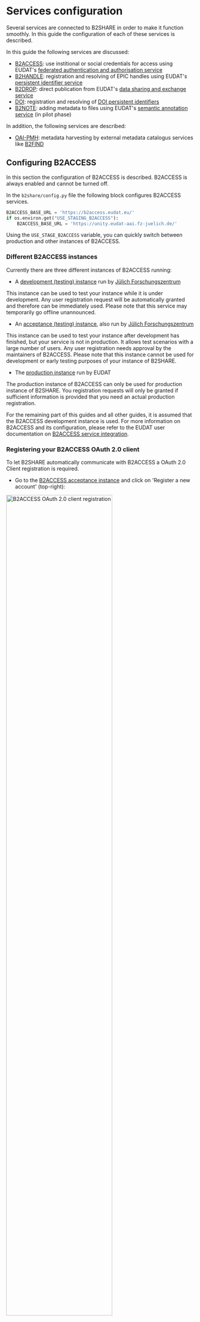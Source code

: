 # Services configuration
Several services are connected to B2SHARE in order to make it function smoothly. In this guide the configuration of each of these services is described.

In this guide the following services are discussed:
- [B2ACCESS](#configuring+b2access): use institional or social credentials for access using EUDAT's [federated authentication and authorisation service](https://b2access.eudat.eu)
- [B2HANDLE](#configuring+b2handle): registration and resolving of EPIC handles using EUDAT's [persistent identifier service](https://www.eudat.eu/services/userdoc/b2handle)
- [B2DROP](#configuring+b2drop): direct publication from EUDAT's [data sharing and exchange service](https://b2drop.eudat.eu)
- [DOI](#configuring+digital+object+identifier+doi+service): registration and resolving of [DOI persistent identifiers](http://www.doi.org)
- [B2NOTE](#configuring+b2note): adding metadata to files using EUDAT's [semantic annotation service](https://b2note.bsc.es) (in pilot phase)

In addition, the following services are described:
- [OAI-PMH](#configuring+oai-pmh): metadata harvesting by external metadata catalogus services like [B2FIND](http://b2find.eudat.eu)

## Configuring B2ACCESS
In this section the configuration of B2ACCESS is described. B2ACCESS is always enabled and cannot be turned off.

In the `b2share/config.py` file the following block configures B2ACCESS services.

```python
B2ACCESS_BASE_URL = 'https://b2access.eudat.eu/'
if os.environ.get("USE_STAGING_B2ACCESS"):
	B2ACCESS_BASE_URL = 'https://unity.eudat-aai.fz-juelich.de/'
```

Using the `USE_STAGE_B2ACCESS` variable, you can quickly switch between production and other instances of B2ACCESS.

### Different B2ACCESS instances
Currently there are three different instances of B2ACCESS running:

- A [development (testing) instance](https://unity.eudat-aai.fz-juelich.de:8443/home/home) run by [Jülich Forschungszentrum](http://www.fz-juelich.de)

This instance can be used to test your instance while it is under development. Any user registration request will be automatically granted and therefore can be immediately used. Please note that this service may temporarily go offline unannounced.

- An [acceptance (testing) instance](https://b2access-integration.fz-juelich.de/home/home), also run by [Jülich Forschungszentrum](http://www.fz-juelich.de)

This instance can be used to test your instance after development has finished, but your service is not in production. It allows test scenarios with a large number of users. Any user registration needs approval by the maintainers of B2ACCESS. Please note that this instance cannot be used for development or early testing purposes of your instance of B2SHARE.

- The [production instance](https://b2access.eudat.eu/home/home) run by EUDAT

The production instance of B2ACCESS can only be used for production instance of B2SHARE. You registration requests will only be granted if sufficient information is provided that you need an actual production registration.

For the remaining part of this guides and all other guides, it is assumed that the B2ACCESS development instance is used. For more information on B2ACCESS and its configuration, please refer to the EUDAT user documentation on [B2ACCESS service integration](https://eudat.eu/services/userdoc/b2access-service-integration).

### Registering your B2ACCESS OAuth 2.0 client
To let B2SHARE automatically communicate with B2ACCESS a OAuth 2.0 Client registration is required.

- Go to the [B2ACCESS acceptance instance](https://unity.eudat-aai.fz-juelich.de:8443/home/home) and click on 'Register a new account' (top-right):

<img width="75%" src="img/B2ACCESS-client-registration.png" alt="B2ACCESS OAuth 2.0 client registration" text="B2ACCESS OAuth 2.0 client registration">

- Click 'OAuth 2.0 Client Registration Form' and fill in a user name, passwords, security question answers and your email address:
 - Carefully remember your username and password, as this will be needed later on (see [below](#set-environment-variables))

<img width="75%" src="img/B2ACCESS-oauth-form.png" alt="B2ACCESS OAuth 2.0 registration form" text="B2ACCESS OAuth 2.0 registration form">

- Take special care for the OAuth client return URL. This needs to be your fully qualified domain name (FQDN) plus the API endpoint for B2ACCESS in the B2SHARE service, e.g.:

```
https://my-domain.com/api/oauth/authorized/b2access/
```

This value can always be changed later by logging in to B2ACCESS again with the newly created credentials.

- Upon successful registration, you will see the following overview:

<img width="75%" src="img/B2ACCESS-oauth-overview.png" alt="B2ACCESS OAuth 2.0 registration overview" text="B2ACCESS OAuth 2.0 registration overview">

### Registering a new user for B2SHARE
Once you've successfully set up B2ACCESS, you can continue with the registration of a administrative user that will be able to configure B2ACCESS.

Refer to the [User management](09_User_management.md#Registering+a+new+user+for+B2SHARE) guide on how to register a new user in B2ACCESS.

## Configuring B2HANDLE
In this section the configuration of B2HANDLE is described.

Look for the ePIC PID configuration block in the `b2share/config.py` file:

```python
# ePIC PID config
# ===============

CFG_HANDLE_SYSTEM_BASEURL = 'http://hdl.handle.net'
CFG_FAIL_ON_MISSING_PID = False
CFG_FAIL_ON_MISSING_FILE_PID = False

# CFG_EPIC_USERNAME = 0000
# CFG_EPIC_PASSWORD = ''
# CFG_EPIC_BASEURL = 'https://epic4.storage.surfsara.nl/v2_A/handles/'
# CFG_EPIC_PREFIX = 0000

# for manual testing purposes, FAKE_EPIC_PID can be set to True
# in which case a fake epic pid will be generated for records
# FAKE_EPIC_PID = False
```

In general, these values can be left intact, unless you want to use your own prefix. As a prefix is maintained at a specific ePIC instance, you have to configure and uncomment the variables `CFG_EPIC_USERNAME`, `CFG_EPIC_PASSWORD`, `CFG_EPIC_BASEURL` and `CFG_EPIC_PREFIX`.

To use a different resolver for any ePIC PID, set the value for `CFG_HANDLE_SYSTEM_BASEURL`. To display error messages in case a PID is missing for a record or any of its files, set the values for `CFG_FAIL_ON_MISSING_PID` and `CFG_FAIL_ON_MISSING_FILE_PID` to 'True'.

To create fake PIDs during testing, uncomment the `FAKE_EPIC_PID` variable and set its value to 'True'. Make sure to remove this option as soon as you are running your instance in production mode!

## Configuring B2DROP
In this section the configuration of B2DROP is described. By default, B2DROP is enabled in your instance.

In case you want to change the B2DROP functionality to use another instance of B2DROP or your own Webdav enabled file service, edit the `b2share/config.py` and look for the following structure:

```python
B2DROP_SERVER = {
    'host': 'b2drop.eudat.eu',
    'protocol': 'https',
    'path': '/remote.php/webdav/',
}
```

Set the host to the domain of your B2DROP or file service, the protocol to either 'http' or 'https' and the path to the endpoint the Webdav protocol can communicate with.

## Configuring Digital Object Identifier (DOI) service
In this section the enabling and configuration of the Digital Object Identifier (DOI) service is described. With this service new DOIs can be minted, administered and resolved. B2SHARE only supports minting new DOIs through this service and will store the newly created DOIs in the metadata of each record.

Look for the DOI configuration block in the `b2share/config.py` file:

```python
# DOI config
# ==========

AUTOMATICALLY_ASSIGN_DOI = False
DOI_IDENTIFIER_FORMAT = 'b2share.{recid}'
CFG_FAIL_ON_MISSING_DOI = False

PIDSTORE_DATACITE_TESTMODE = False
PIDSTORE_DATACITE_DOI_PREFIX = "XXXX"
PIDSTORE_DATACITE_USERNAME = "XXXX"
PIDSTORE_DATACITE_PASSWORD = "XXXX"
```

To enable DOI minting during creation of new records, set the value for `AUTOMATICALLY_ASSIGN_DOI` to 'True'. The format of the identifier can be set with the `DOI_IDENTIFIER_FORMAT`. The `{recid}` variable will be replaced with the identifier of the record. Always leave `CFG_FAIL_ON_MISSING_DOI` to 'False', to avoid display of exceptions in case the DOI couldn't be created. All errors will be logged to the log file of B2SHARE.

The `PIDSTORE_DATACITE_TESTMODE` variable is currently not used, so can be left as it is. Set the values `PIDSTORE_DATACITE_DOI_PREFIX`, `PIDSTORE_DATACITE_USERNAME` and `PIDSTORE_DATACITE_PASSWORD` to your own values and make sure these values allow to mint new DOIs through the DOI minting service.


## Configuring B2NOTE
In this section the enabling and configuration of B2NOTE is described.

The B2NOTE service extension is only available when a URL is provided that links the B2NOTE service. Enabling the service for B2SHARE can be achieved by setting the value for `B2NOTE_URL` to `https://b2note.bsc.es/devel/interface_main.html` in the `b2share/config.py` configuration file:

```python
B2NOTE_URL = 'https://b2note.bsc.es/devel/interface_main.html'
```

If you have your own instance of B2NOTE running (currently not supported) you can change this URL accordingly.

## Configuring OAI-PMH
In this section the configuration of OAI-PMH for metadata harvesting is described.

```python
OAISERVER_ID_PREFIX = 'oai:b2share.eudat.eu:b2rec/'
```

Replace the value for `OAISERVER_ID_PREFIX` to use the domain of your B2SHARE instance.

